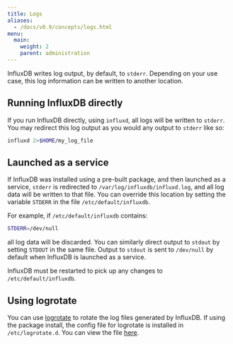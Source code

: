 ```yaml
---
title: Logs
aliases:
  - /docs/v0.9/concepts/logs.html
menu:
  main:
    weight: 2
    parent: administration
---
```


InfluxDB writes log output, by default, to `stderr`. Depending on your use case, this log information can be written to another location.

## Running InfluxDB directly

If you run InfluxDB directly, using `influxd`, all logs will be written to `stderr`. You may redirect this log output as you would any output to `stderr` like so:

```sh
influxd 2>$HOME/my_log_file
```

## Launched as a service

If InfluxDB was installed using a pre-built package, and then launched as a service, `stderr` is redirected to `/var/log/influxdb/influxd.log`, and all log data will be written to that file. You can override this location by setting the variable `STDERR` in the file `/etc/default/influxdb`.

For example, if `/etc/default/influxdb` contains:

```sh
STDERR=/dev/null
```

all log data will be discarded. You can similarly direct output to `stdout` by setting `STDOUT` in the same file. Output to `stdout` is sent to `/dev/null` by default when InfluxDB is launched as a service.

InfluxDB must be restarted to pick up any changes to `/etc/default/influxdb`.

## Using logrotate

You can use [logrotate](http://manpages.ubuntu.com/manpages/hardy/man8/logrotate.8.html) to rotate the log files generated by InfluxDB. If using the package install, the config file for logrotate is installed in `/etc/logrotate.d`.  You can view the file [here](https://github.com/influxdb/influxdb/blob/master/scripts/logrotate).
